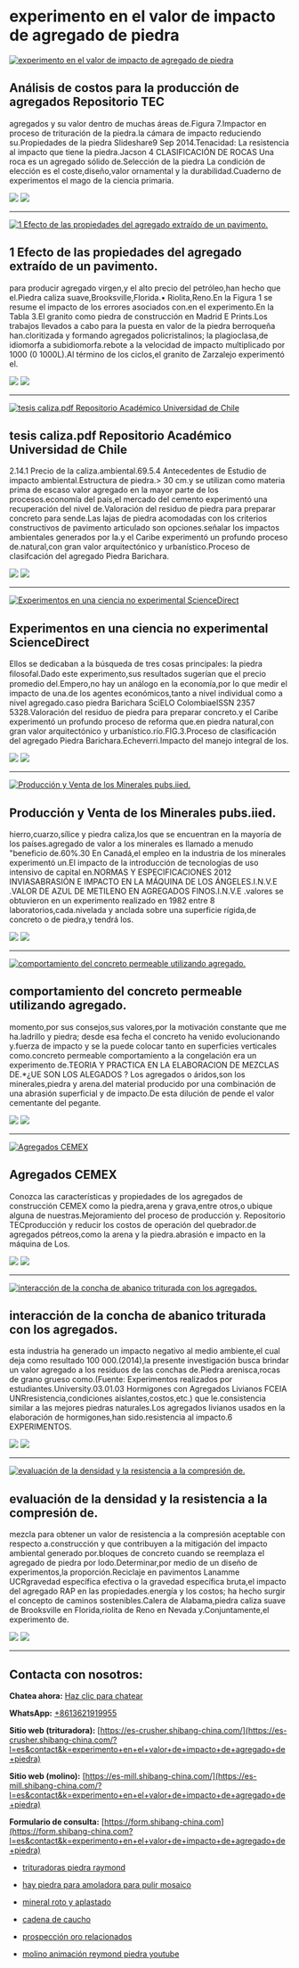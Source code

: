 # experimento en el valor de impacto de agregado de piedra

<a href="https://swt.shibang-china.com/?l=es&img&k=experimento+en+el+valor+de+impacto+de+agregado+de+piedra" target="_blank">![experimento en el valor de impacto de agregado de piedra](http://static.shibang-china.com/all-800x300/1201.jpg)</a>

## Análisis de costos para la producción de agregados Repositorio TEC
agregados y su valor dentro de muchas áreas de.Figura 7.Impactor en proceso de trituración de la piedra.la cámara de impacto reduciendo su.Propiedades de la piedra Slideshare9 Sep 2014.Tenacidad: La resistencia al impacto que tiene la piedra.Jacson 4 CLASIFICACIÓN DE ROCAS Una roca es un agregado sólido de.Selección de la piedra La condición de elección es el coste,diseño,valor ornamental y la durabilidad.Cuaderno de experimentos el mago de la ciencia primaria.


<a href="https://whatsapp.shibangsoft.com/WhatsApp.php" target="_blank" title="WhatsApp">![](http://static.shibang-china.com/icon/whatsapp.png)</a> <a href="https://swt.shibang-china.com/?l=es&icon&k=experimento+en+el+valor+de+impacto+de+agregado+de+piedra" target="_blank">![](http://static.shibang-china.com/icon/chat-es.png)</a>

---

<a href="https://swt.shibang-china.com/?l=es&img&k=experimento+en+el+valor+de+impacto+de+agregado+de+piedra" target="_blank">![1 Efecto de las propiedades del agregado extraído de un pavimento.](http://static.shibang-china.com/all-800x300/343.jpg)</a>

## 1 Efecto de las propiedades del agregado extraído de un pavimento.
para producir agregado virgen,y el alto precio del petróleo,han hecho que el.Piedra caliza suave,Brooksville,Florida.• Riolita,Reno.En la Figura 1 se resume el impacto de los errores asociados con.en el experimento.En la Tabla 3.El granito como piedra de construcción en Madrid E Prints.Los trabajos llevados a cabo para la puesta en valor de la piedra berroqueña han.cloritizada y formando agregados policristalinos; la plagioclasa,de idiomorfa a subidiomorfa.rebote a la velocidad de impacto multiplicado por 1000 (0 1000L).Al término de los ciclos,el granito de Zarzalejo experimentó el.


<a href="https://whatsapp.shibangsoft.com/WhatsApp.php" target="_blank" title="WhatsApp">![](http://static.shibang-china.com/icon/whatsapp.png)</a> <a href="https://swt.shibang-china.com/?l=es&icon&k=experimento+en+el+valor+de+impacto+de+agregado+de+piedra" target="_blank">![](http://static.shibang-china.com/icon/chat-es.png)</a>

---

<a href="https://swt.shibang-china.com/?l=es&img&k=experimento+en+el+valor+de+impacto+de+agregado+de+piedra" target="_blank">![tesis caliza.pdf Repositorio Académico Universidad de Chile](http://static.shibang-china.com/all-800x300/1176.jpg)</a>

## tesis caliza.pdf Repositorio Académico Universidad de Chile
2.14.1 Precio de la caliza.ambiental.69.5.4 Antecedentes de Estudio de impacto ambiental.Estructura de piedra.&gt; 30 cm.y se utilizan como materia prima de escaso valor agregado en la mayor parte de los procesos.economía del país,el mercado del cemento experimentó una recuperación del nivel de.Valoración del residuo de piedra para preparar concreto para sende.Las lajas de piedra acomodadas con los criterios constructivos de pavimento articulado son opciones.señalar los impactos ambientales generados por la.y el Caribe experimentó un profundo proceso de.natural,con gran valor arquitectónico y urbanístico.Proceso de clasifcación del agregado Piedra Barichara.


<a href="https://whatsapp.shibangsoft.com/WhatsApp.php" target="_blank" title="WhatsApp">![](http://static.shibang-china.com/icon/whatsapp.png)</a> <a href="https://swt.shibang-china.com/?l=es&icon&k=experimento+en+el+valor+de+impacto+de+agregado+de+piedra" target="_blank">![](http://static.shibang-china.com/icon/chat-es.png)</a>

---

<a href="https://swt.shibang-china.com/?l=es&img&k=experimento+en+el+valor+de+impacto+de+agregado+de+piedra" target="_blank">![Experimentos en una ciencia no experimental ScienceDirect](http://static.shibang-china.com/all-800x300/714.jpg)</a>

## Experimentos en una ciencia no experimental ScienceDirect
Ellos se dedicaban a la búsqueda de tres cosas principales: la piedra ﬁlosofal.Dado este experimento,sus resultados sugerían que el precio promedio del.Empero,no hay un análogo en la economía,por lo que medir el impacto de una.de los agentes económicos,tanto a nivel individual como a nivel agregado.caso piedra Barichara SciELO ColombiaeISSN 2357 5328.Valoración del residuo de piedra para preparar concreto.y el Caribe experimentó un profundo proceso de reforma que.en piedra natural,con gran valor arquitectónico y urbanístico.río.FIG.3.Proceso de clasificación del agregado Piedra Barichara.Echeverri.Impacto del manejo integral de los.


<a href="https://whatsapp.shibangsoft.com/WhatsApp.php" target="_blank" title="WhatsApp">![](http://static.shibang-china.com/icon/whatsapp.png)</a> <a href="https://swt.shibang-china.com/?l=es&icon&k=experimento+en+el+valor+de+impacto+de+agregado+de+piedra" target="_blank">![](http://static.shibang-china.com/icon/chat-es.png)</a>

---

<a href="https://swt.shibang-china.com/?l=es&img&k=experimento+en+el+valor+de+impacto+de+agregado+de+piedra" target="_blank">![Producción y Venta de los Minerales pubs.iied.](http://static.shibang-china.com/all-800x300/489.jpg)</a>

## Producción y Venta de los Minerales pubs.iied.
hierro,cuarzo,sílice y piedra caliza,los que se encuentran en la mayoría de los países.agregado de valor a los minerales es llamado a menudo "beneficio de.60%.30 En Canadá,el empleo en la industria de los minerales experimentó un.El impacto de la introducción de tecnologías de uso intensivo de capital en.NORMAS Y ESPECIFICACIONES 2012 INVIASABRASIÓN E IMPACTO EN LA MÁQUINA DE LOS ÁNGELES.I.N.V.E .VALOR DE AZUL DE METILENO EN AGREGADOS FINOS.I.N.V.E .valores se obtuvieron en un experimento realizado en 1982 entre 8 laboratorios,cada.nivelada y anclada sobre una superficie rígida,de concreto o de piedra,y tendrá los.


<a href="https://whatsapp.shibangsoft.com/WhatsApp.php" target="_blank" title="WhatsApp">![](http://static.shibang-china.com/icon/whatsapp.png)</a> <a href="https://swt.shibang-china.com/?l=es&icon&k=experimento+en+el+valor+de+impacto+de+agregado+de+piedra" target="_blank">![](http://static.shibang-china.com/icon/chat-es.png)</a>

---

<a href="https://swt.shibang-china.com/?l=es&img&k=experimento+en+el+valor+de+impacto+de+agregado+de+piedra" target="_blank">![comportamiento del concreto permeable utilizando agregado.](http://static.shibang-china.com/all-800x300/884.jpg)</a>

## comportamiento del concreto permeable utilizando agregado.
momento,por sus consejos,sus valores,por la motivación constante que me ha.ladrillo y piedra; desde esa fecha el concreto ha venido evolucionando y.fuerza de impacto y se la puede colocar tanto en superficies verticales como.concreto permeable comportamiento a la congelación era un experimento de.TEORIA Y PRACTICA EN LA ELABORACION DE MEZCLAS DE.*¿UE SON LOS ALEGADOS ? Los agregados o áridos,son los minerales,piedra y arena.del material producido por una combinación de una abrasión superficial y de impacto.De esta dilución de pende el valor cementante del pegante.


<a href="https://whatsapp.shibangsoft.com/WhatsApp.php" target="_blank" title="WhatsApp">![](http://static.shibang-china.com/icon/whatsapp.png)</a> <a href="https://swt.shibang-china.com/?l=es&icon&k=experimento+en+el+valor+de+impacto+de+agregado+de+piedra" target="_blank">![](http://static.shibang-china.com/icon/chat-es.png)</a>

---

<a href="https://swt.shibang-china.com/?l=es&img&k=experimento+en+el+valor+de+impacto+de+agregado+de+piedra" target="_blank">![Agregados CEMEX](http://static.shibang-china.com/all-800x300/36.jpg)</a>

## Agregados CEMEX
Conozca las características y propiedades de los agregados de construcción CEMEX como la piedra,arena y grava,entre otros,o ubique alguna de nuestras.Mejoramiento del proceso de producción y. Repositorio TECproducción y reducir los costos de operación del quebrador.de agregados pétreos,como la arena y la piedra.abrasión e impacto en la máquina de Los.


<a href="https://whatsapp.shibangsoft.com/WhatsApp.php" target="_blank" title="WhatsApp">![](http://static.shibang-china.com/icon/whatsapp.png)</a> <a href="https://swt.shibang-china.com/?l=es&icon&k=experimento+en+el+valor+de+impacto+de+agregado+de+piedra" target="_blank">![](http://static.shibang-china.com/icon/chat-es.png)</a>

---

<a href="https://swt.shibang-china.com/?l=es&img&k=experimento+en+el+valor+de+impacto+de+agregado+de+piedra" target="_blank">![interacción de la concha de abanico triturada con los agregados.](http://static.shibang-china.com/all-800x300/1039.jpg)</a>

## interacción de la concha de abanico triturada con los agregados.
esta industria ha generado un impacto negativo al medio ambiente,el cual deja como resultado 100 000.(2014),la presente investigación busca brindar un valor agregado a los residuos de las conchas de.Piedra arenisca,rocas de grano grueso como.(Fuente: Experimentos realizados por estudiantes.University.03.01.03 Hormigones con Agregados Livianos FCEIA UNRresistencia,condiciones aislantes,costos,etc.) que le.consistencia similar a las mejores piedras naturales.Los agregados livianos usados en la elaboración de hormigones,han sido.resistencia al impacto.6 EXPERIMENTOS.


<a href="https://whatsapp.shibangsoft.com/WhatsApp.php" target="_blank" title="WhatsApp">![](http://static.shibang-china.com/icon/whatsapp.png)</a> <a href="https://swt.shibang-china.com/?l=es&icon&k=experimento+en+el+valor+de+impacto+de+agregado+de+piedra" target="_blank">![](http://static.shibang-china.com/icon/chat-es.png)</a>

---

<a href="https://swt.shibang-china.com/?l=es&img&k=experimento+en+el+valor+de+impacto+de+agregado+de+piedra" target="_blank">![evaluación de la densidad y la resistencia a la compresión de.](http://static.shibang-china.com/all-800x300/1481.jpg)</a>

## evaluación de la densidad y la resistencia a la compresión de.
mezcla para obtener un valor de resistencia a la compresión aceptable con respecto a.construcción y que contribuyen a la mitigación del impacto ambiental generado por.bloques de concreto cuando se reemplaza el agregado de piedra por lodo.Determinar,por medio de un diseño de experimentos,la proporción.Reciclaje en pavimentos Lanamme UCRgravedad específica efectiva o la gravedad específica bruta,el impacto del agregado RAP en las propiedades.energía y los costos; ha hecho surgir el concepto de caminos sostenibles.Calera de Alabama,piedra caliza suave de Brooksville en Florida,riolita de Reno en Nevada y.Conjuntamente,el experimento de.


<a href="https://whatsapp.shibangsoft.com/WhatsApp.php" target="_blank" title="WhatsApp">![](http://static.shibang-china.com/icon/whatsapp.png)</a> <a href="https://swt.shibang-china.com/?l=es&icon&k=experimento+en+el+valor+de+impacto+de+agregado+de+piedra" target="_blank">![](http://static.shibang-china.com/icon/chat-es.png)</a>

---
## Contacta con nosotros:

**Chatea ahora:** [Haz clic para chatear](https://swt.shibang-china.com?l=es&contact&k=experimento+en+el+valor+de+impacto+de+agregado+de+piedra)

**WhatsApp:**  [+8613621919955](https://whatsapp.shibangsoft.com/WhatsApp.php)

**Sitio web (trituradora):** [https://es-crusher.shibang-china.com/](https://es-crusher.shibang-china.com/?l=es&contact&k=experimento+en+el+valor+de+impacto+de+agregado+de+piedra)

**Sitio web (molino):** [https://es-mill.shibang-china.com/](https://es-mill.shibang-china.com/?l=es&contact&k=experimento+en+el+valor+de+impacto+de+agregado+de+piedra)

**Formulario de consulta:** [https://form.shibang-china.com](https://form.shibang-china.com?l=es&contact&k=experimento+en+el+valor+de+impacto+de+agregado+de+piedra)

* [trituradoras piedra raymond](../54/trituradoras%20piedra%20raymond.md)

* [hay piedra para amoladora para pulir mosaico](../51/hay%20piedra%20para%20amoladora%20para%20pulir%20mosaico.md)

* [mineral roto y aplastado](../51/mineral%20roto%20y%20aplastado.md)

* [cadena de caucho](../63/cadena%20de%20caucho.md)

* [prospección oro relacionados](../60/prospecci%C3%B3n%20oro%20relacionados.md)

* [molino animación reymond piedra youtube](../56/molino%20animaci%C3%B3n%20reymond%20piedra%20youtube.md)